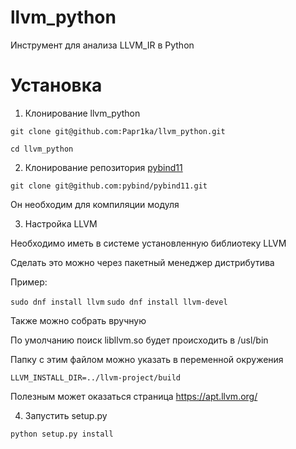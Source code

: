 # llvm_python

Инструмент для анализа LLVM_IR в Python

# Установка

1. Клонирование llvm_python

`git clone git@github.com:Papr1ka/llvm_python.git`

`cd llvm_python`

2. Клонирование репозитория [pybind11](https://github.com/pybind/pybind11)

`git clone git@github.com:pybind/pybind11.git`

Он необходим для компиляции модуля

3. Настройка LLVM

Необходимо иметь в системе установленную библиотеку LLVM

Сделать это можно через пакетный менеджер дистрибутива

Пример:

`sudo dnf install llvm`
`sudo dnf install llvm-devel`

Также можно собрать вручную

По умолчанию поиск libllvm.so будет происходить в /usl/bin

Папку с этим файлом можно указать в переменной окружения

`LLVM_INSTALL_DIR=../llvm-project/build`

Полезным может оказаться страница https://apt.llvm.org/

4. Запустить setup.py

`python setup.py install`
